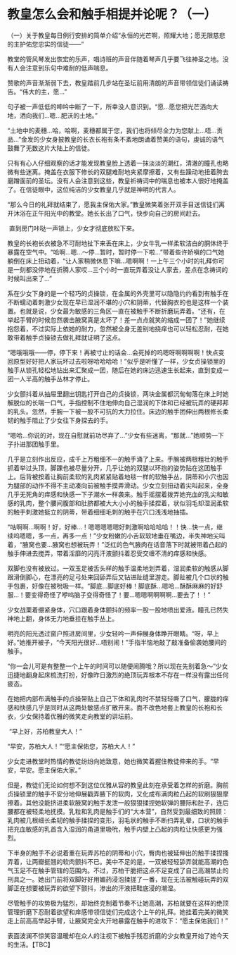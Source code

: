 # 教皇怎么会和触手相提并论呢？（一）

（一）关于教皇每日例行安排的简单介绍“永恒的光芒啊，照耀大地；愿无限慈悲的主护佑您忠实的信徒——”

教堂的管风琴发出恢宏的乐声，唱诗班的声音伴随着琴声几乎要飞往神圣之地。没有人会注意到乐句中难耐的低声喘息。

赞歌的声音渐渐弱下去，教皇踏前几步站在圣坛前用清朗的声音带领信徒们诵读祷告。“伟大的主，愿…”

句子被一声低低的呻吟中断了一下，所幸没人意识到。“愿…愿您把光芒洒向大地，洒向我们…嗯…肥沃的土地。”

“土地中的麦穗…哈，哈啊，麦穗都属于您，我们也将倾尽全力为您献上…唔…贡品…”金发的少女身披教皇的长衣长袍有条不紊地朗诵着赞美的语句，虔诚的语气鼓舞了无数这片大陆上的信徒。

只有有心人仔细观察的话才能发现教皇脸上透着一抹淡淡的潮红，清澈的瞳孔也略微有些迷离。掩盖在衣服下修长的双腿难耐地夹紧摩擦着，又有些躁动地扭着胯去磨蹭面前的圣坛。没有人会注意到这些，教皇祈祷词中的喘息也被本人很好地掩盖了。在信徒眼中，这位纯洁的少女教皇几乎就是神明的代言人。

“那么今日的礼拜就结束了，愿我主保佑大家。”教皇微笑着张开双手目送信徒们离开沐浴在正午阳光中的教堂。她长长出了口气，快步向自己的房间赶去。

 直到房门咔哒一声锁上，少女才彻底放松下来。

教皇的长袍长衣被急不可耐地扯下来丢在床上，少女牛乳一样柔软洁白的胴体终于暴露在空气中。“哈啊…嗯…～停…暂时，暂时停一下啦…”带着些许娇嗔的口气她躺倒在床上扭动着，“让人家稍微休息下嘛…嗯啊啊！一上午三个小时的礼拜你可是一刻都没停地在折腾人家哎…三个小时一直玩弄着没让人家去，差点在念祷词的时候叫出来了…”

系在少女下身的是一个轻巧的贞操锁，在金属的外壳里可以隐隐约约看到有触手在不断蠕动着刺激少女现在早已湿润不堪的小穴和阴蒂，代替胸衣的也是这样一个装置。也就是说，少女最为敏感的三角区一直在被触手不断折磨玩弄着。“还有，在举起手臂的时候忽然袭击腋窝真是太坏了！差一点点就笑的缩成一团了！”她继续抱怨着，不过实际上依她的耐力，忽然被全身无差别地挠痒也可以轻松忍耐，在她敢带着触手贞操锁去做礼拜就证明了这点。

“嗯哦哦哦——停，停下来！再被寸止的话会…会死掉的呜嗯呀啊啊啊啊！快点变回原型好好把人家玩坏过去啦呀哈哈哈哈！”似乎是听懂了一样，少女贞操锁里的触手从锁孔轻松地钻出来汇聚成一团，随后在她的床边迅速生长起来，直到变成一团一人半高的触手丛林才停止。

少女颤抖着从抽屉里翻出钥匙打开自己的贞操锁，两块金属都沉甸甸落在床上时她解脱似的长喘一口气，手指控制不住地伸向自己湿润的下体和已经被玩弄的硬邦邦的乳头。忽然，手腕一下被一股不可抗的大力拉住。床边的触手团伸出两根修长柔韧的触手阻止了少女往下身探去的手。

“嗯哈…你说的对，现在自慰就前功尽弃了…”少女有些迷离，“那就…”她顺势一下子扑进那团触手里。

几乎是立刻作出反应，成千上万粗细不一的触手涌了上来。手腕被两根粗壮的触手抓着举过头顶，脚踝也被尽量分开，几乎让她的双腿以环抱的姿势贴在这团触手上。后背被按着让胸前柔软的乳肉紧紧贴着地毯一样的软触手丛，阴蒂和小穴也因为腿部的动作不得不主动凑向前被触手摸弄滑动。少女立刻扭动着尖叫起来，全身几乎无死角的痒感和快感一下子潮水一样袭来。触手摇摆着拨弄她充血的乳尖和敏感的乳肉，整个腰间腹部和肚脐都被大大小小的触手揉捏着，状似羽毛却湿润柔软的触手刺激她挺立的阴蒂，带着细细毛刺的触手在穴口浅浅地抽插。

“咕啊啊…啊啊！好，好棒…！嗯嗯嗯嗯嗯好刺激啊哈哈哈哈！！快…快一点，继续呜嗯嗯，多一点，再多一点！”少女粉嫩的小舌软软地垂在嘴边，半失神地尖叫着，“腋窝也要…腋窝也想被玩弄！”泛红的色气腋肉在话音落下时就被带着凸起的触手伸进去搅弄，带着淫靡的闪亮汗液颤抖着忍受交缠不清的痒感和快感。

双脚也没有被放过。一双玉足被舌头样的触手温柔地划弄着，湿润柔软的触感从脚跟滑倒脚心，在漂亮的足弓处来回舔弄后又钻进趾缝里游走。脚趾被几个口状的触手包裹，好像在被吮吸一样。“脚底…脚底好棒！脚底酥…嗯哈…酥酥麻麻的好舒服…！要变得奇怪了咿呜脑子变得奇怪了！要…嗯嗯啊啊啊啊…要去了！！”

少女战栗着绷紧身体，穴口跟着身体颤抖的频率一股一股地喷出爱液。瞳孔已然失神地上翻，身体无力地垂挂在触手丛上。 

明亮的阳光透过窗户照进房间里，少女轻吟一声伸展身体睁开眼睛。“呀，早上好。”她推开被子，“今天阳光很好…唔别闹！”手指半恼地敲了敲准备偷袭她腰间的触手。

“你一会儿可是有整整一个上午的时间可以随便闹腾哦？所以现在先别着急～”少女迅捷地翻身起床梳洗打扮，好像昨日激烈的绝顶玩弄根本不存在一样没有露出任何疲态。

在她把内部布满触手的贞操带贴上自己下体和乳肉时不禁轻轻嘶了口气，朦胧的痒感和快感几乎是同时从这两处敏感点扩散开来。面不改色地套上教皇的长袍和长衣，少女保持着优雅的微笑走向教堂的讲坛前。

 “早上好，苏柏教皇大人！”

“早安，苏柏大人！”“愿主保佑您，苏柏大人！”

少女走进教堂时热情的教徒纷纷向她致意，她也微笑着握住教徒伸来的手。“早安，早安。愿主保佑大家。”

但是，教徒们无论如何想不到这位优雅从容的教皇此刻在承受着怎样的折磨。胸前贞操锁里的触手不安分地伸展戳弄腋下的软肉，又化成布满肉粒凸起的软刷狠狠摩擦着。其他没能挤进柔软腋窝的触手发泄一般狠狠揉捏她软弹的腰际和肚子，连后腰都在被轻柔地抚摸。乳粒和乳肉是触手们的“大本营”，自然受到最细致的照顾：乳肉被几根细长柔韧的触手揉捏的变形，羽毛状的触手不断扫弄乳晕，口状的触手把充血敏感的乳首含入湿润的甬道里吸吮，触手内壁上凸起的肉粒让快感更为强烈。

下半身的触手不必说着重在玩弄苏柏的阴蒂和小穴，臀肉也被延伸出的触手揉捏搔弄着，让两瓣挺翘的软肉颤抖不已。美中不足的是，一双被轻轻舔弄就能高潮的色气玉足不在触手管辖的范围内。不过，苏柏干脆把这点不足变成了自己高潮禁止的刑具之一。她出门前将双脚好好用媚药浸泡揉搓了一番，现在无法被触碰玩弄的双脚正在想要被玩弄的欲望下颤抖，渗出的汗液把鞋底浸的潮湿。

尽管触手的攻势极为猛烈，却始终克制着节奏不让她高潮，苏柏就要在这样的绝顶管理折磨下忍耐着欲望和痒感带领信徒们完成这个上午的礼拜。她挂着完美的微笑走上前高高举起手臂，让腋窝完全大开地暴露在触手的进攻下：“愿主保佑我们！”

表面波澜不惊笑容温暖却在众人的注视下被触手残忍折磨的少女教皇开始了她今天的生活。【TBC】

